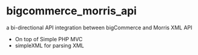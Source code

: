 bigcommerce_morris_api
=================

a bi-directional API integration between bigCommerce and Morris XML API

- On top of Simple PHP MVC
- simpleXML for parsing XML


